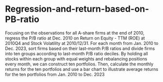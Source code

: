 # Regression-and-return-based-on-PB-ratio
Focusing on the observations for all A-share firms at the end of 2010, regress the P/B ratio at Dec. 2010 on Return on Equity - TTM (ROE) at 2010Q4 and Stock Volatility at 2010/12/31.
For each month from Jan. 2010 to Dec. 2023, sort firms based on their last-month P/B ratios and divide firms into ten groups according to last-month P/B ratio deciles. By holding all stocks within each group with equal weights and rebalancing positions every month, we can construct ten portfolios. Then, calculate the monthly returns for the ten portfolios and use a bar chart to illustrate average returns for the ten portfolios from Jan. 2010 to Dec. 2023
